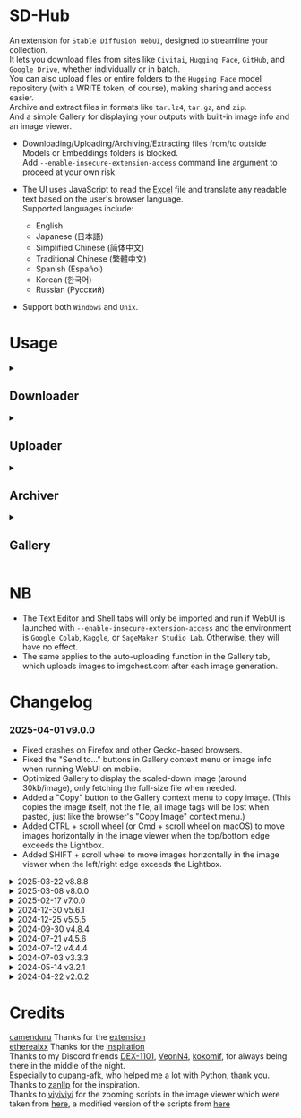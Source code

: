 # SD-Hub
An extension for <code>Stable Diffusion WebUI</code>, designed to streamline your collection.<br>
It lets you download files from sites like <code>Civitai</code>, <code>Hugging Face</code>, <code>GitHub</code>, and <code>Google Drive</code>, whether individually or in batch.<br>
You can also upload files or entire folders to the <code>Hugging Face</code> model repository (with a WRITE token, of course), making sharing and access easier.<br>
Archive and extract files in formats like <code>tar.lz4</code>, <code>tar.gz</code>, and <code>zip</code>.<br>
And a simple Gallery for displaying your outputs with built-in image info and an image viewer.
<br>

- Downloading/Uploading/Archiving/Extracting files from/to outside Models or Embeddings folders is blocked.<br>
Add <code>--enable-insecure-extension-access</code> command line argument to proceed at your own risk.<br>

- The UI uses JavaScript to read the [Excel](https://huggingface.co/gutris1/sd-hub/blob/main/sd-hub-translations.xlsx) file and translate any readable text based on the user's browser language.<br>
Supported languages include:
  - English
  - Japanese (日本語)
  - Simplified Chinese (简体中文)
  - Traditional Chinese (繁體中文)
  - Spanish (Español)
  - Korean (한국어)
  - Russian (Русский)

- Support both <code>Windows</code> and <code>Unix</code>.

# Usage
<details><summary> <h2>Downloader</h2> </summary><br>

<p align="center">
  <img src="https://github.com/user-attachments/assets/b38ce6c3-230d-4d45-bc7e-8b638b872ac0", width=1000px>
</p>


### ● Downloader Input
Similar to [batchlink](https://github.com/etherealxx/batchlinks-webui), you use tag then URL:

```python
$tag
URL
```
Tag should begin with <code>$</code><br>
Tag is mandatory and there is no default path.<br>
For available tags, refer to the <code>Tag List</code> at the bottom of the extension.<br>

- Click on the table row, tag or path to automatically copy its text.<br>
<p align="center">
  <img src="https://github.com/user-attachments/assets/0bf7bc74-35b5-4569-ac85-8f7ac44b1acb", width=1000px>
</p>

- For <code>Civitai</code> you can use the webpage URL directly.<br>
<p align="center">
  <img src="https://github.com/user-attachments/assets/f0600bc8-d18d-45ad-bf3a-aeb252d8f17c", width=1000px>
</p>

- Basic input.
```python
$ckpt
https://civitai.com/models/643227?modelVersionId=811710
```

- Add subdirectories to the tag if exist.
```python
$ckpt/tmp_ckpt
https://civitai.com/models/643227?modelVersionId=811710
```

- Add an optional path for certain URLs. in that case, the tag will be ignored.
```python
$ckpt
https://civitai.com/models/1188071/animagine-xl-40
https://civitai.com/models/643227?modelVersionId=811710 /content/A1111/models/Stable-diffusion/tmp_ckpt
```

- Add <code>=</code> after the URL or an optional path (if provided) to download with a custom filename.
```python
$ckpt
https://civitai.com/models/1188071/animagine-xl-40 = imagine-anime-XL.safetensors

# or with optional path
$ckpt
https://civitai.com/models/643227?modelVersionId=811710 /content/A1111/models/Stable-diffusion = MeichiDarkMix.safetensors
```

● Token box<br>
![token](https://github.com/gutris1/sd-hub/assets/132797949/b95fe024-0cde-4462-8ca1-3e6df2b10cc3)<br>

Enter your Huggingface token with the role READ to download from your private repo, get one [Here](https://huggingface.co/settings/tokens).<br>
Enter your Civitai API key if you encounter an Authorization failed error. Get your key [Here](https://civitai.com/user/account).<br>
Save = To automatically load token upon Reload UI or Webui launch.<br>
Load = Load token.

● Scrape Button<br>

![UntitledProject-ezgif com-video-to-gif-converter (2)](https://github.com/gutris1/sd-hub/assets/132797949/67f09cca-d433-4f16-982b-cb39b3f2dbed)


For Huggingface repository:<br>
By default it will return a list of resolve URLs that match these extensions <code>.safetensors</code> <code>.bin</code> <code>.pth</code> <code>.pt</code> <code>.ckpt</code> <code>.yaml</code><br>

- Paste the repository URL in the following format:<br>
```python
# This will scrape everything in the branch tree list (folders and subfolders won't be included)
htttps://huggingface.co/user_name/repo_name/tree/branch_name

# To Scrape a folder
htttps://huggingface.co/user_name/repo_name/tree/branch_name/folder

# or
htttps://huggingface.co/user_name/repo_name/tree/branch_name/folder/sub_folder
```

- Add <code>-</code> to return only a specific file extension.<br>
```python
htttps://huggingface.co/user_name/repo_name/tree/branch_name - pth safetensors
```

- Enter your Hugging Face READ token into the token box if you want to scrape your private repo.<br>

And Pastebin:<br>
Simply paste the pastebin URL<br>
```python
https://pastebin.com/696969
```
And it will return a list of whatever is available at the pastebin URL.<br>
If it has a hashtag from batchlink, it will automatically be replaced with SD-Hub Tags.<br>

● Insert TXT Button<br>
This allows you to upload a <code>.txt</code> file from your device and add its content to the downloader input.<br>

<code>Supported Domains for Downloader: Civitai Huggingface Github Drive.Google</code>

</details>

<details><summary> <h2>Uploader</h2> </summary><br>

<p align="center">
  <img src="https://github.com/user-attachments/assets/df368836-2a44-4f5a-a0de-212b22910310", width=1000px>
</p>

### ● Uploader Input
Username = Your username at huggingface.co.<br>
Repository = Your model repository at huggingface.co, it will automatically create a new repository if reponame does not exist.<br>
Branch = Defaults to main. You can change the branch name to create a new branch.<br>
Visibility = Defaults to Private and will only take effect if you are creating a new repository; otherwise, it will be ignored.<br>
Token = Obtain your huggingface token with the role WRITE from [Here](https://huggingface.co/settings/tokens).<br>

- For uploader input area, you can either provide a path pointing to a folder or a single file.<br>
- or use <code>$tag</code> to skip the long path name.<br>
```python
/input-path/someFolder
/input-path/someFile.safetensors
```

- Add <code>=</code> to rename the uploaded file/folder.<br>
```python
/input-path/someFolder = thisFolder
/input-path/someFile.safetensors = thatFile.safetensors
```

- Add <code>-</code> to exclude specific file extensions when uploading a folder.<br>
```python
/input-path/someFolder - js json py
```

- Add <code>></code> to upload into a specific folder within your Huggingface repository.<br>
- The folder will be automatically created if it doesn’t exist.<br>
```python
/input-path/someFolder > folder1
/input-path/someFile.safetensors > folder2

# or
/input-path/someFile.safetensors > folder/subFolder/deepFolder/here
```

- Combining all options in single line.
```python
/input-path/someFolder = thisFolder - js json py > folder3
```
</details>

<details><summary> <h2>Archiver</h2> </summary><br>

<p align="center">
  <img src="https://github.com/user-attachments/assets/07959d71-f7d5-4eec-b40d-907f21f48e63", width=1000px>
</p>



<code>Supported Format: tar.lz4 tar.gz zip</code>

Archive:<br>
<code>Name</code> Name for the compressed file (excluding the file extension).<br>
<code>Input Path</code> Path pointing a single file or folder containing multiple files.<br>
<code>Output Path</code> Path where the compressed file will be saved.<br>
<code>Create Directory</code> Automatically creates a new folder at the Output Path if not already existing.<br>
<code>Split by</code> Divide the compression into multiple files based on number of files in **Input Path**.<br>

Extract:<br>
<code>Input Path</code> Path pointing to a compressed file.<br>
<code>Output Path</code> Path where the compressed file will be extracted.<br>
<code>Create Directory</code> Automatically creates a new folder at the Output Path if not already existing.<br>

You can use <code>$tag</code> for the path in Input and Output Path.<br>
```python
# if input as a file, to compress a single file
/kaggle/working/stable-diffusion-webui/models/Stable-diffusion/animagineXLV31_v31.safetensors

# else input as a folder, to compress the whole files inside the input folder
/kaggle/working/stable-diffusion-webui/models/Stable-diffusion

# with Tag if input as a file
$ckpt/animagineXLV31_v31.safetensors

# with Tag if input as a folder
$ckpt
```
</details>

<details><summary> <h2>Gallery</h2> </summary><br>

<p><img src="https://github.com/user-attachments/assets/0df71fe8-dcc6-4947-99ea-cb71fe0046ea", max-width=1000px></p>

inspired by [IIB](https://github.com/zanllp/sd-webui-infinite-image-browsing)<br>
a simple gallery to display your outputs.<br>
it's not as advanced as IIB, you can't add folders and browse images in here.<br>

- Left-click on an image to show an image info.<br>
  - Left-clicking on the image will open the image viewer.
  - Press ESC to exit.
<p><img src="https://github.com/user-attachments/assets/13547409-916c-430c-9b08-86523f511eda", max-width=1000px></p>

- Right-click on an image to open a context menu.<br>
<p><img src="https://github.com/user-attachments/assets/903aae36-649b-44b4-9ea7-833e1cfd3d12", max-width=1000px></p>

- Hover over an image will reveal an image viewer button in the bottom left and a context menu button on the top right.<br>
<p><img src="https://github.com/user-attachments/assets/1f407ac0-1901-491e-aee4-868b78e39024", max-width=1000px></p>

- Left-click on the bottom left button to open an image viewer.
  - Use the left or right arrow key to navigate between images.
  - Press ESC to exit.
<p><img src="https://github.com/user-attachments/assets/10bdf1c1-42d7-4e8b-86b1-8578bef5a799", max-width=1000px></p>

</details>

# NB
- The Text Editor and Shell tabs will only be imported and run if WebUI is launched with <code>--enable-insecure-extension-access</code> and the environment is <code>Google Colab</code>, <code>Kaggle</code>, or <code>SageMaker Studio Lab</code>. Otherwise, they will have no effect.<br>
- The same applies to the auto-uploading function in the Gallery tab, which uploads images to imgchest.com after each image generation.<br>

# Changelog
### 2025-04-01  v9.0.0
- Fixed crashes on Firefox and other Gecko-based browsers.
- Fixed the "Send to..." buttons in Gallery context menu or image info when running WebUI on mobile.
- Optimized Gallery to display the scaled-down image (around 30kb/image), only fetching the full-size file when needed.
- Added a "Copy" button to the Gallery context menu to copy image. (This copies the image itself, not the file, all image tags will be lost when pasted, just like the browser's "Copy Image" context menu.)
- Added CTRL + scroll wheel (or Cmd + scroll wheel on macOS) to move images horizontally in the image viewer when the top/bottom edge exceeds the Lightbox.
- Added SHIFT + scroll wheel to move images horizontally in the image viewer when the left/right edge exceeds the Lightbox.

<details><summary>2025-03-22  v8.8.8</summary><br>

- Changed/Added function for Uploader Tab.
```python
# Add = to rename the uploaded file/folder
/input-path/someFolder = thisFolder
/input-path/someFile.safetensors = thatFile.safetensors

# Add - to exclude specific file extensions when uploading a folder
/input-path/someFolder - js json py

# Add > to upload into a specific folder within your Huggingface repository.
# The folder will be automatically created if it doesn’t exist.
/input-path/someFolder > folder1
/input-path/someFile.safetensors > folder2
# or
/input-path/someFile.safetensors > folder/subFolder/deepFolder/folderFolder

# Combining all options in single line
/input-path/someFolder = thisFolder - js json py > folder3
```
</details>

<details><summary>2025-03-08  v8.0.0</summary><br>
  
- UI translation based on browser language. Excel file for the translation [here](https://huggingface.co/gutris1/sd-hub/blob/main/sd-hub-translations.xlsx)
</details>

<details><summary>2025-02-17  v7.0.0</summary><br>

- Added a simple gallery under the Gallery tab to display outputs with image info and a viewer.
- Added Text Editor and Shell tab, available only when running WebUI on online services like Google Colab, Kaggle, etc.
</details>

<details><summary>2024-12-30  v5.6.1</summary><br>

- Added a function to zip the entire outputs folder, under Zip Outputs accordion of the Archiver tab.<br>
- Only available when running WebUI with <code>--enable-insecure-extension-access</code> command line argument.<br>
<p align="center">
  <img src="https://github.com/user-attachments/assets/74802d39-fcee-4d12-ba9f-302b67eb6375", width=1000px>
</p>
</details>

<details><summary>2024-12-25  v5.5.5</summary><br>

- Added security measures to restrict downloading, uploading, and compressing to the Models and Embeddings folders only when WebUI is run without <code>--enable-insecure-extension-access</code>.<br>
- Added a click event listener to the Gradio DataFrame in Tag List to automatically copy the table text, making it easier to copy especially for mobile users.<br>
- Added a function to automatically save the last used username, repository, and branch when uploading to Huggingface, which will be automatically used when WebUI is loaded.<br>
- Fixed path handling.<br>
- Relocated the token file to the extension folder and renamed it to <code>.sd-hub-token.json</code>.<br>
</details>

<details><summary>2024-09-30  v4.8.4</summary><br>

- Gradio 4 Compatibility Update for Forge Webui.<br>
</details>

<details><summary>2024-07-21  v4.5.6</summary><br>

- Added support for downloading from Civitai using webpage URLs directly.<br>
![image](https://github.com/user-attachments/assets/2cde28e1-e88b-45cf-aae4-88bf0bfcf17b)
</details>

<details><summary>2024-07-12  v4.4.4</summary><br>

- Added support for Windows.
</details>

<details><summary>2024-07-03  v3.3.3</summary><br>
  
- Added venv support.
</details>

<details><summary>2024-05-14  v3.2.1</summary><br>

- Added an optional argument <code>-</code> for the Scrape button to filter specific extension instead of using the default extension list.
```python
https://huggingface.co/ckpt/controlnet-sdxl-1.0/tree/main - pth md txt safetensors
```
- Added an optional argument <code>--</code> for the Uploader input box to exclude specific file extension instead of uploading all files.
```python
$ext/sd-hub -- json txt py
```
- Moved <code>Token.json</code> to the Stable Diffusion root directory and renamed to <code>sd-hub-token.json</code>.
- Added a <code>Split by</code> radio button for the Archiver to split compressed files based on the total number of files if input is pointing to a folder.
</details>

<details><summary>2024-04-22  v2.0.2</summary><br>

- Added Scrape Button to return a list of Resolve URL from Huggingface repository, and Pastebin.
- Improved Compress and Decompress logic for Archiver.
</details>

# Credits
[camenduru](https://github.com/camenduru) Thanks for the [extension](https://github.com/camenduru/stable-diffusion-webui-huggingface)<br>
[etherealxx](https://github.com/etherealxx) Thanks for the [inspiration](https://github.com/etherealxx/batchlinks-webui)<br>
Thanks to my Discord friends [DEX-1101](https://github.com/DEX-1101), [VeonN4](https://github.com/VeonN4), [kokomif](https://github.com/kokomif), for always being there in the middle of the night.<br>
Especially to [cupang-afk](https://github.com/cupang-afk), who helped me a lot with Python, thank you.<br>
Thanks to [zanllp](https://github.com/zanllp) for the inspiration.<br>
Thanks to [viyiviyi](https://github.com/viyiviyi) for the zooming scripts in the image viewer which were taken from [here](https://github.com/gutris1/sd-image-viewer), a modified version of the scripts from [here](https://github.com/viyiviyi/stable-diffusion-webui-zoomimage)
